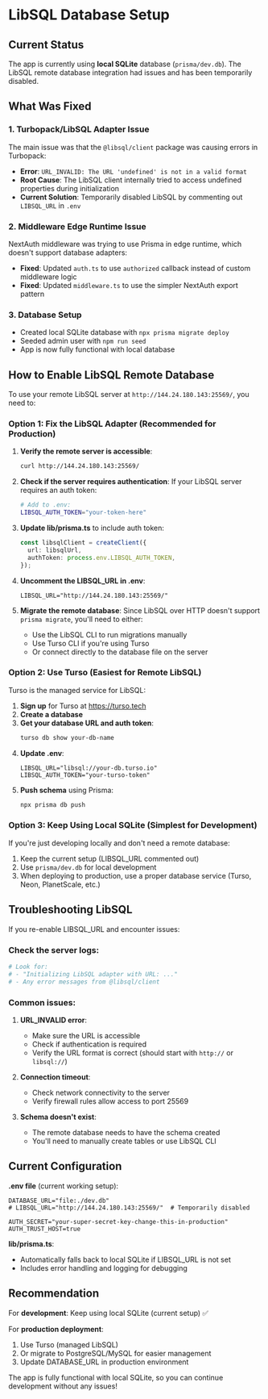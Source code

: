# LibSQL Database Setup

## Current Status

The app is currently using **local SQLite** database (`prisma/dev.db`). The LibSQL remote database integration had issues and has been temporarily disabled.

## What Was Fixed

### 1. **Turbopack/LibSQL Adapter Issue**
The main issue was that the `@libsql/client` package was causing errors in Turbopack:
- **Error**: `URL_INVALID: The URL 'undefined' is not in a valid format`
- **Root Cause**: The LibSQL client internally tried to access undefined properties during initialization
- **Current Solution**: Temporarily disabled LibSQL by commenting out `LIBSQL_URL` in `.env`

### 2. **Middleware Edge Runtime Issue**
NextAuth middleware was trying to use Prisma in edge runtime, which doesn't support database adapters:
- **Fixed**: Updated `auth.ts` to use `authorized` callback instead of custom middleware logic
- **Fixed**: Updated `middleware.ts` to use the simpler NextAuth export pattern

### 3. **Database Setup**
- Created local SQLite database with `npx prisma migrate deploy`
- Seeded admin user with `npm run seed`
- App is now fully functional with local database

## How to Enable LibSQL Remote Database

To use your remote LibSQL server at `http://144.24.180.143:25569/`, you need to:

### Option 1: Fix the LibSQL Adapter (Recommended for Production)

1. **Verify the remote server is accessible**:
   ```bash
   curl http://144.24.180.143:25569/
   ```

2. **Check if the server requires authentication**:
   If your LibSQL server requires an auth token:
   ```bash
   # Add to .env:
   LIBSQL_AUTH_TOKEN="your-token-here"
   ```

3. **Update lib/prisma.ts** to include auth token:
   ```typescript
   const libsqlClient = createClient({
     url: libsqlUrl,
     authToken: process.env.LIBSQL_AUTH_TOKEN,
   });
   ```

4. **Uncomment the LIBSQL_URL in .env**:
   ```
   LIBSQL_URL="http://144.24.180.143:25569/"
   ```

5. **Migrate the remote database**:
   Since LibSQL over HTTP doesn't support `prisma migrate`, you'll need to either:
   - Use the LibSQL CLI to run migrations manually
   - Use Turso CLI if you're using Turso
   - Or connect directly to the database file on the server

### Option 2: Use Turso (Easiest for Remote LibSQL)

Turso is the managed service for LibSQL:

1. **Sign up** for Turso at https://turso.tech
2. **Create a database**
3. **Get your database URL and auth token**:
   ```bash
   turso db show your-db-name
   ```
4. **Update .env**:
   ```
   LIBSQL_URL="libsql://your-db.turso.io"
   LIBSQL_AUTH_TOKEN="your-turso-token"
   ```
5. **Push schema** using Prisma:
   ```bash
   npx prisma db push
   ```

### Option 3: Keep Using Local SQLite (Simplest for Development)

If you're just developing locally and don't need a remote database:

1. Keep the current setup (LIBSQL_URL commented out)
2. Use `prisma/dev.db` for local development
3. When deploying to production, use a proper database service (Turso, Neon, PlanetScale, etc.)

## Troubleshooting LibSQL

If you re-enable LIBSQL_URL and encounter issues:

### Check the server logs:
```bash
# Look for:
# - "Initializing LibSQL adapter with URL: ..."
# - Any error messages from @libsql/client
```

### Common issues:

1. **URL_INVALID error**:
   - Make sure the URL is accessible
   - Check if authentication is required
   - Verify the URL format is correct (should start with `http://` or `libsql://`)

2. **Connection timeout**:
   - Check network connectivity to the server
   - Verify firewall rules allow access to port 25569

3. **Schema doesn't exist**:
   - The remote database needs to have the schema created
   - You'll need to manually create tables or use LibSQL CLI

## Current Configuration

**.env file** (current working setup):
```
DATABASE_URL="file:./dev.db"
# LIBSQL_URL="http://144.24.180.143:25569/"  # Temporarily disabled

AUTH_SECRET="your-super-secret-key-change-this-in-production"
AUTH_TRUST_HOST=true
```

**lib/prisma.ts**:
- Automatically falls back to local SQLite if LIBSQL_URL is not set
- Includes error handling and logging for debugging

## Recommendation

For **development**: Keep using local SQLite (current setup) ✅

For **production deployment**:
1. Use Turso (managed LibSQL)
2. Or migrate to PostgreSQL/MySQL for easier management
3. Update DATABASE_URL in production environment

The app is fully functional with local SQLite, so you can continue development without any issues!
